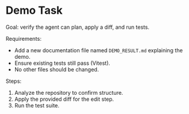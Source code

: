 # Demo Task

Goal: verify the agent can plan, apply a diff, and run tests.

Requirements:
- Add a new documentation file named `DEMO_RESULT.md` explaining the demo.
- Ensure existing tests still pass (Vitest).
- No other files should be changed.

Steps:
1. Analyze the repository to confirm structure.
2. Apply the provided diff for the edit step.
3. Run the test suite.
